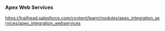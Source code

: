 ### Apex Web Services
https://trailhead.salesforce.com/content/learn/modules/apex_integration_services/apex_integration_webservices

